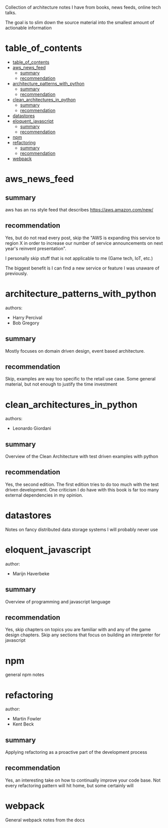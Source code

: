 Collection of architecture notes I have from books, news feeds, online tech talks.

The goal is to slim down the source material into the smallest amount of actionable information

# table_of_contents
- [table_of_contents](#table_of_contents)
- [aws_news_feed](#aws_news_feed)
  - [summary](#summary)
  - [recommendation](#recommendation)
- [architecture_patterns_with_python](#architecture_patterns_with_python)
  - [summary](#summary-1)
  - [recommendation](#recommendation-1)
- [clean_architectures_in_python](#clean_architectures_in_python)
  - [summary](#summary-2)
  - [recommendation](#recommendation-2)
- [datastores](#datastores)
- [eloquent_javascript](#eloquent_javascript)
  - [summary](#summary-3)
  - [recommendation](#recommendation-3)
- [npm](#npm)
- [refactoring](#refactoring)
  - [summary](#summary-4)
  - [recommendation](#recommendation-4)
- [webpack](#webpack)

# aws_news_feed

## summary
aws has an rss style feed that describes
https://aws.amazon.com/new/

## recommendation
Yes, but do not read every post, skip the "AWS is expanding this service to region X in order to increase our number of service announcements on next year's reinvent presentation".

I personally skip stuff that is not applicable to me (Game tech, IoT, etc.)

The biggest benefit is I can find a new service or feature I was unaware of previously.

# architecture_patterns_with_python
authors:
- Harry Percival
- Bob Gregory

## summary 
Mostly focuses on domain driven design, event based architecture.

## recommendation
Skip, examples are way too specific to the retail use case. Some general material, but not enough to justify the time investment


# clean_architectures_in_python
authors:
- Leonardo Giordani

## summary 
Overview of the Clean Architecture with test driven examples with python

## recommendation
Yes, the second edition. The first edition tries to do too much with the test driven development.
One criticism I do have with this book is far too many external dependencies in my opinion.

# datastores
Notes on fancy distributed data storage systems I will probably never use

# eloquent_javascript
author:
- Marijn Haverbeke

## summary
Overview of programming and javascript language

## recommendation
Yes, skip chapters on topics you are familiar with and any of the game design chapters. Skip any sections that focus on building an interpreter for javascript

# npm
general npm notes


# refactoring
author:
- Martin Fowler
- Kent Beck

## summary
Applying refactoring as a proactive part of the development process

## recommendation
Yes, an interesting take on how to continually improve your code base. Not every refactoring pattern will hit home, but some certainly will

# webpack
General webpack notes from the docs